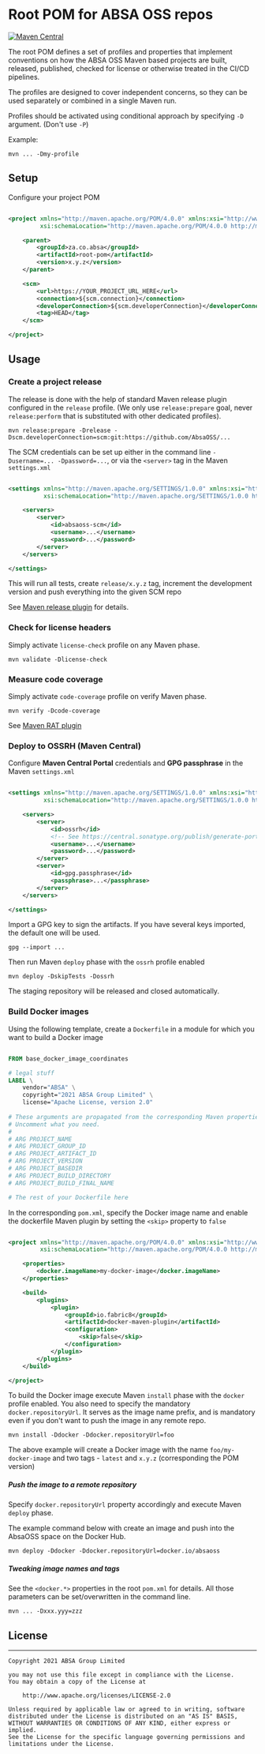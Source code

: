 # Root POM for ABSA OSS repos

[![Maven Central](https://maven-badges.herokuapp.com/maven-central/za.co.absa/root-pom/badge.svg)](https://search.maven.org/search?q=g:za.co.absa%20AND%20a:root-pom)

The root POM defines a set of profiles and properties that implement conventions on how the ABSA OSS Maven based projects are built, released,
published, checked for license or otherwise treated in the CI/CD pipelines.

The profiles are designed to cover independent concerns, so they can be used separately or combined in a single Maven run.

Profiles should be activated using conditional approach by specifying `-D` argument. (Don't use `-P`)

Example:
```shell
mvn ... -Dmy-profile
```

## Setup

Configure your project POM

```xml

<project xmlns="http://maven.apache.org/POM/4.0.0" xmlns:xsi="http://www.w3.org/2001/XMLSchema-instance"
         xsi:schemaLocation="http://maven.apache.org/POM/4.0.0 http://maven.apache.org/xsd/maven-4.0.0.xsd">

    <parent>
        <groupId>za.co.absa</groupId>
        <artifactId>root-pom</artifactId>
        <version>x.y.z</version>
    </parent>

    <scm>
        <url>https://YOUR_PROJECT_URL_HERE</url>
        <connection>${scm.connection}</connection>
        <developerConnection>${scm.developerConnection}</developerConnection>
        <tag>HEAD</tag>
    </scm>

</project>
```

## Usage

### Create a project release

The release is done with the help of standard Maven release plugin configured in the `release` profile.
(We only use `release:prepare` goal, never `release:perform` that is substituted with other dedicated profiles).

```shell
mvn release:prepare -Drelease -Dscm.developerConnection=scm:git:https://github.com/AbsaOSS/...
```

The SCM credentials can be set up either in the command line `-Dusername=... -Dpassword=...`, or via the `<server>` tag in the Maven `settings.xml`

```xml

<settings xmlns="http://maven.apache.org/SETTINGS/1.0.0" xmlns:xsi="http://www.w3.org/2001/XMLSchema-instance"
          xsi:schemaLocation="http://maven.apache.org/SETTINGS/1.0.0 https://maven.apache.org/xsd/settings-1.0.0.xsd">

    <servers>
        <server>
            <id>absaoss-scm</id>
            <username>...</username>
            <password>...</password>
        </server>
    </servers>

</settings>
```

This will run all tests, create `release/x.y.z` tag, increment the development version and push everything into the given SCM repo

See [Maven release plugin](https://maven.apache.org/maven-release/maven-release-plugin/usage.html) for details.

### Check for license headers

Simply activate `license-check` profile on any Maven phase.

```shell
mvn validate -Dlicense-check
```  

### Measure code coverage

Simply activate `code-coverage` profile on verify Maven phase.

```shell
mvn verify -Dcode-coverage
```  

See [Maven RAT plugin](https://creadur.apache.org/rat/apache-rat-plugin/index.html)

### Deploy to OSSRH (Maven Central)

Configure **Maven Central Portal** credentials and **GPG passphrase** in the Maven `settings.xml`

```xml

<settings xmlns="http://maven.apache.org/SETTINGS/1.0.0" xmlns:xsi="http://www.w3.org/2001/XMLSchema-instance"
          xsi:schemaLocation="http://maven.apache.org/SETTINGS/1.0.0 https://maven.apache.org/xsd/settings-1.0.0.xsd">

    <servers>
        <server>
            <id>ossrh</id>
            <!-- See https://central.sonatype.org/publish/generate-portal-token/ -->
            <username>...</username>
            <password>...</password>
        </server>
        <server>
            <id>gpg.passphrase</id>
            <passphrase>...</passphrase>
        </server>
    </servers>

</settings>
```

Import a GPG key to sign the artifacts. If you have several keys imported, the default one will be used.

```shell
gpg --import ...
```

Then run Maven `deploy` phase with the `ossrh` profile enabled

```shell
mvn deploy -DskipTests -Dossrh
```

The staging repository will be released and closed automatically.

### Build Docker images

Using the following template, create a `Dockerfile` in a module for which you want to build a Docker image

```dockerfile

FROM base_docker_image_coordinates

# legal stuff
LABEL \
    vendor="ABSA" \
    copyright="2021 ABSA Group Limited" \
    license="Apache License, version 2.0"
    
# These arguments are propagated from the corresponding Maven properties.
# Uncomment what you need.
#
# ARG PROJECT_NAME
# ARG PROJECT_GROUP_ID
# ARG PROJECT_ARTIFACT_ID
# ARG PROJECT_VERSION
# ARG PROJECT_BASEDIR
# ARG PROJECT_BUILD_DIRECTORY
# ARG PROJECT_BUILD_FINAL_NAME    

# The rest of your Dockerfile here

```

In the corresponding `pom.xml`, specify the Docker image name and enable the dockerfile Maven plugin by setting the `<skip>` property to `false`

```xml

<project xmlns="http://maven.apache.org/POM/4.0.0" xmlns:xsi="http://www.w3.org/2001/XMLSchema-instance"
         xsi:schemaLocation="http://maven.apache.org/POM/4.0.0 http://maven.apache.org/xsd/maven-4.0.0.xsd">

    <properties>
        <docker.imageName>my-docker-image</docker.imageName>
    </properties>

    <build>
        <plugins>
            <plugin>
                <groupId>io.fabric8</groupId>
                <artifactId>docker-maven-plugin</artifactId>
                <configuration>
                    <skip>false</skip>
                </configuration>
            </plugin>
        </plugins>
    </build>

</project>
```

To build the Docker image execute Maven `install` phase with the `docker` profile enabled. You also need to specify the
mandatory `docker.repositoryUrl`. It serves as the image name prefix, and is mandatory even if you don't want to push the image in any remote
repo.

```shell
mvn install -Ddocker -Ddocker.repositoryUrl=foo
```

The above example will create a Docker image with the name `foo/my-docker-image` and two tags - `latest` and `x.y.z` (corresponding the POM version)

##### Push the image to a remote repository
Specify `docker.repositoryUrl` property accordingly and execute Maven `deploy` phase.

The example command below with create an image and push into the AbsaOSS space on the Docker Hub.
```shell
mvn deploy -Ddocker -Ddocker.repositoryUrl=docker.io/absaoss
```

##### Tweaking image names and tags

See the `<docker.*>` properties in the root `pom.xml` for details. All those parameters can be set/overwritten in the command line.

```shell
mvn ... -Dxxx.yyy=zzz
```

## License

---

    Copyright 2021 ABSA Group Limited
    
    you may not use this file except in compliance with the License.
    You may obtain a copy of the License at
    
        http://www.apache.org/licenses/LICENSE-2.0
    
    Unless required by applicable law or agreed to in writing, software
    distributed under the License is distributed on an "AS IS" BASIS,
    WITHOUT WARRANTIES OR CONDITIONS OF ANY KIND, either express or implied.
    See the License for the specific language governing permissions and
    limitations under the License.
